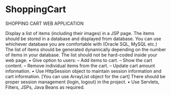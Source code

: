 # ShoppingCart
SHOPPING CART WEB APPLICATION

Display a list of items (including their images) in a JSP page. The items should be
stored in a database and displayed from database. You can use whichever database you
are comfortable with (Oracle SQL, MySQL etc.) The list of items should be generated
dynamically depending on the number of items in your database. The list should not
be hard-coded inside your web page.
• Give option to users:
– Add items to cart.
– Show the cart content.
– Remove individual items from the cart.
– Update cart amount information.
• Use HttpSession object to maintain session information and cart information. [You
can use ArrayList object for the cart]
There should be proper session management (login, logout) in the project.
• Use Servlets, Filters, JSPs, Java Beans as required.
